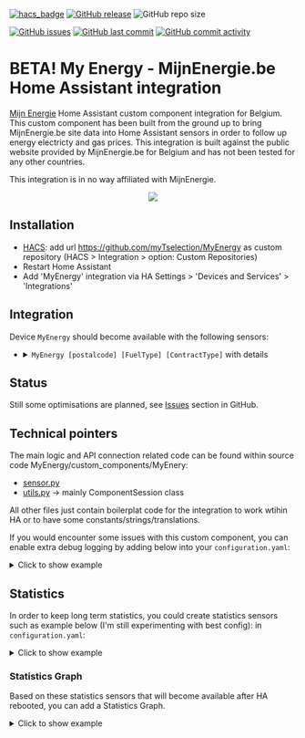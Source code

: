 [![hacs_badge](https://img.shields.io/badge/HACS-Custom-41BDF5.svg)](https://github.com/hacs/integration)
[![GitHub release](https://img.shields.io/github/release/myTselection/MyEnergy.svg)](https://github.com/myTselection/MyEnergy/releases)
![GitHub repo size](https://img.shields.io/github/repo-size/myTselection/MyEnergy.svg)

[![GitHub issues](https://img.shields.io/github/issues/myTselection/MyEnergy.svg)](https://github.com/myTselection/MyEnergy/issues)
[![GitHub last commit](https://img.shields.io/github/last-commit/myTselection/MyEnergy.svg)](https://github.com/myTselection/MyEnergy/commits/master)
[![GitHub commit activity](https://img.shields.io/github/commit-activity/m/myTselection/MyEnergy.svg)](https://github.com/myTselection/MyEnergy/graphs/commit-activity)

# BETA! My Energy - MijnEnergie.be Home Assistant integration
[Mijn Energie](https://www.mijnenergie.be/) Home Assistant custom component integration for Belgium. This custom component has been built from the ground up to bring MijnEnergie.be site data into Home Assistant sensors in order to follow up energy electricty and gas prices. This integration is built against the public website provided by MijnEnergie.be for Belgium and has not been tested for any other countries.

This integration is in no way affiliated with MijnEnergie.

<p align="center"><img src="https://raw.githubusercontent.com/myTselection/MyEnergy/master/icon.png"/></p>


## Installation
- [HACS](https://hacs.xyz/): add url https://github.com/myTselection/MyEnergy as custom repository (HACS > Integration > option: Custom Repositories)
- Restart Home Assistant
- Add 'MyEnergy' integration via HA Settings > 'Devices and Services' > 'Integrations'



## Integration
Device `MyEnergy` should become available with the following sensors:
- <details><summary><code>MyEnergy [postalcode] [FuelType] [ContractType]</code> with details </summary>

	| Attribute | Description |
	| --------- | ----------- |
	| State     | cost in c€ per kWh  |
	| Last update   | Timestamp of last data refresh, throttled to limit data fetch to 1h |
	| Postalcode    | Postalcode used to retrieve the prices |
	| Fuel type     | Fuel type (Electricity or Gas) used to retrieve the prices |
	| Contract type | Contract type (Fixed or Variable) used to retrieve the prices |
	| Url           | Full url that was used to retrieve the data, throught this url, full details can be seen and contract can be requested |
	| Name          | Name of the cheapest subscription for which a match was found |
	| Energycost    | Energycost (provider dependent part of subscription cost) of the cheapest subscription for which a match was found |
	| Netrate       | Netrate  (fixed part of subscription cost) of the cheapest subscription for which a match was found |
	| Promo         | Promo (provider dependent promotion, part of subscription cost) of the cheapest subscription for which a match was found |
	| Total price per year    | Total price per year of the cheapest subscription for which a match was found |
	| Total kWh per year      | Total kWh per year on wich the lookup is based (total combination of day/night/... consumptions) |
	
	</details>

## Status
Still some optimisations are planned, see [Issues](https://github.com/myTselection/MyEnergy/issues) section in GitHub.

## Technical pointers
The main logic and API connection related code can be found within source code MyEnergy/custom_components/MyEnery:
- [sensor.py](https://github.com/myTselection/MyEnergy/blob/master/custom_components/MyEnergy/sensor.py)
- [utils.py](https://github.com/myTselection/MyEnergy/blob/master/custom_components/MyEnergy/utils.py) -> mainly ComponentSession class

All other files just contain boilerplat code for the integration to work wtihin HA or to have some constants/strings/translations.

If you would encounter some issues with this custom component, you can enable extra debug logging by adding below into your `configuration.yaml`:
<details><summary>Click to show example</summary>
	
```
logger:
  default: info
  logs:
     custom_components.myenergy: debug
```
</details>

## Statistics
In order to keep long term statistics, you could create statistics sensors such as example below (I'm still experimenting with best config):
in `configuration.yaml`:
<details><summary>Click to show example</summary>
	
```
sensor: 
  - platform: statistics
    name: "MyEnergy Electricity Fixed statistics"
    entity_id: sensor.myenergy_[postalcode]_electricty_fixed
    state_characteristic: average_linear
    sampling_size: 20
    max_age:
      hours: 24
  - platform: statistics
    name: "MyEnergy Electricity Variable statistics"
    entity_id: sensor.myenergy_[postalcode]_electricty_variable
    state_characteristic: average_linear
    sampling_size: 20
    max_age:
      hours: 24
  - platform: statistics
    name: "MyEnergy Gas Fixed statistics"
    entity_id: sensor.myenergy_[postalcode]_gas_fixed
    state_characteristic: average_linear
    sampling_size: 20
    max_age:
      hours: 24
  - platform: statistics
    name: "MyEnergy Gas Variable statistics"
    entity_id: sensor.myenergy_[postalcode]_gas_variable
    state_characteristic: average_linear
    sampling_size: 20
    max_age:
      hours: 24
```
</details>

### Statistics Graph
Based on these statistics sensors that will become available after HA rebooted, you can add a Statistics Graph.
<details><summary>Click to show example</summary>


Dashboard:
```
      - chart_type: line
        period: month
        type: statistics-graph
        entities:
          - sensor.myenergy_electricity_fixed_statistics
          - sensor.myenergy_electricity_variable_statistics
          - sensor.myenergy_gas_fixed_statistics
          - sensor.myenergy_gas_variable_statistics
        stat_types:
          - mean
          - min
          - max
        title: Mijn Energie
```
</details>
